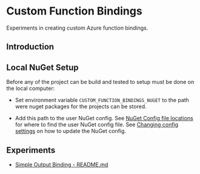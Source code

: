 # Custom Function Bindings

Experiments in creating custom Azure function bindings.

## Introduction

## Local NuGet Setup

Before any of the project can be build and tested to setup must be done on the local computer:

- Set environment variable `CUSTOM_FUNCTION_BINDINGS_NUGET` to the path were nuget packages for the projects can be stored.
  
- Add this path to the user NuGet config. See [NuGet Config file locations](https://docs.microsoft.com/en-us/nuget/consume-packages/configuring-nuget-behavior#config-file-locations-and-uses) for where to find the user NuGet config file. See [Changing config settings](https://docs.microsoft.com/en-us/nuget/consume-packages/configuring-nuget-behavior#changing-config-settings) on how to update the NuGet config.

## Experiments

- [Simple Output Binding - README.md](./SimpleOutputBinding/README.md)
